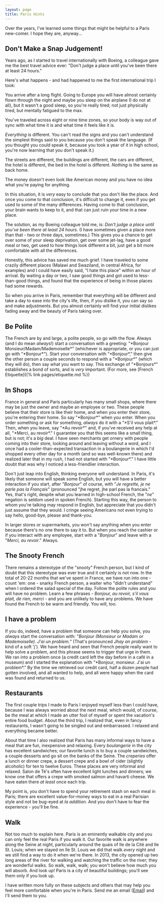 ```yaml
---
layout: page
title: Paris Hints
---
```

Over the years, I've learned some things that might be helpful to a Paris new-comer. I hope they are, anyway...

<h2>Don't Make a Snap Judgement!</h2>
Years ago, as I started to travel internationally with Boeing, a colleague gave me the best travel advice ever: "Don't judge a place until you've been there at least 24 hours."

Here's what happens - and had happened to me the first international trip I took:  

You arrive after a long flight. Going to Europe you will have almost certainly flown through the night and maybe you sleep on the airplane (I do not at all), but it wasn't a good sleep, so you're really tired; not just physically tired, but mentally fatigued to the max. 

You've traveled across eight or nine time zones, so your body is way out of sync with what time it is and what time it feels like it is. 

*Everything* is different. You can't read the signs and you can't understand the simplest things said to you because you don't speak the language. (If you thought you could speak it, because you took a year of it in high school, you're now learning that you don't speak it.)

The streets are different, the buildings are different, the cars are different, the hotel is different, the bed in the hotel is different. *Nothing* is the same as back home.

The money doesn't even look like American money and you have no idea what you're paying for anything.

In this situation, it is *very* easy to conclude that you don't like the place. And once you come to that conclusion, it's difficult to change it, even if you get used to some of the many differences. Having come to that conclusion, your brain wants to keep to it, and that can just ruin your time in a new place.

The solution, as my Boeing colleague told me, is: *Don't judge a place until you've been there at least 24 hours.* (I have sometimes given a place more than that - two or three days, sometimes.) This gives you a chance to get over some of your sleep deprivation, get over some jet-lag, have a good meal or two, get used to how things look different a bit, just get a bit more comfortable with all the differences.

Honestly, this advice has saved me much grief. I have traveled to some crazily different places (Malawi and Swaziland, in central Africa, for examples) and I could have easily said, "I hate this place" within an hour of arrival. By waiting a day or two, I saw good things and got used to less-than-good things, and found that the experience of being in those places had some rewards.

So when you arrive in Paris, remember that everything will be different and take a day to ease into the city's life, then, if you dislike it, you can say so and make adjustments. But you almost certainly will find your initial dislikes fading away and the beauty of Paris taking over.

<H2>Be Polite</h2>The French are by and large, a polite people, so go with the flow. Always (and I do mean <em>always</em>!) start a conversation with a greeting: "*Bonjour Monsieur/Madam/Mademoiselle*" (whichever is appropriate, or you can just go with "*Bonjour*"). Start your conversation with "*Bonjour*," then give the other person a couple seconds to respond with a "*Bonjour*" (which they will do), then say what you want to say. This exchange of "*Bonjours*" establishes a bond of sorts, and is <em>very</em> important. (For more, see [French Etiquette]({% link pages/etiquette.md %})

<h2>In Shops</h2>
France in general and Paris particularly has many small shops, where there may be just the owner and maybe an employee or two. These people believe that their store is like their home, and when you enter their store, you're entering their home. So say "*Bonjour*" when you enter. When you order something or ask for something, <em>always</em> do it with a "*S'il vous plait*." Then, when you leave, say "*Au revoir*" and, if you've received any help at all, "*Merci, au revoir*." I guarantee you that this seems like a small thing, but is not; it's a <em>big</em> deal. I have seen merchants get ornery with people coming into their store, looking around and leaving without a word, and I once had a cooler-than-expected transaction in a boulangerie in which I'd shopped every other day for a month (and so was well-known there) and realized later that in my rush, I had not started with "*Bonjour*." I have little doubt that was why I noticed a less-friendlier interaction.

Don't just leap into English, thinking everyone will understand. In Paris, it's likely that someone will speak some English, but you will have a better interaction if you start, after "*Bonjour*" of course, with "*Je regrette, je ne parle pas la Français*" (pronounced "jhe regret, jhe parl pas la francais." Yes, that's right, despite what you learned in high-school French, the "*ne*" negation is seldom used in spoken French). Starting this way, the person to whom you're talking may respond in English, but appreciate that you didn't just assume that they would. I cringe seeing Americans not even trying to say hello, good-bye, please and thank-you.

In larger stores or supermarkets, you won't say anything when you enter because there's no one there to say it to. But when you reach the cashier or if you interact with any employee, start with a "*Bonjour*" and leave with a "*Merci, au revoir*." Always.  

<h2>The Snooty French</h2>There remains a stereotype of the "snooty" French person, but I kind of doubt that this stereotype was ever true and it certainly is not now. In the total of 20-22 months that we've spent in France, we have run into one - count 'em: one - snarky French person, a waiter who "didn't understand" when I ordered the salad special of the day. Follow the polite rules and you will have no problem. Learn a few phrases - <em>Bonjour, au revoir, s'il vous plait, de rien, merci</em> - and you are unlikely to have any problems. We have found the French to be warm and friendly. You will, too.

<h2>I have a problem</h2>
If you do, indeed, have a problem that someone can help you solve, you <em>always</em> start the conversation with: "<em>Bonjour (Monsieur or Madam or Mademoiselle). J'ai un problem.</em>" (That's pronounced <em>Jhay an problem - </em>kind of a soft 'j'). We have heard and seen that French people really want to help solve a problem, and this phrase seems to trigger that urge in them. We ran into a problem once (a credit card left the day before in a café in a museum) and I started the explanation with "*Bonjour, monsieur. J'ai un problem*." By the time we retrieved our credit card, half a dozen people had gotten involved, and all wanted to help, and all were happy when the card was found and returned to us.

<h2>Restaurants</h2>
The first couple trips I made to Paris I enjoyed myself less than I could have, because I was always worried about the next meal, which would, of course, be <em>the </em>meal at which I made an utter fool of myself or spent the vacation's entire food budget. About the third trip, I realized that, even in fancy restaurants, I wasn't going to be singled out and embarrassed. I relaxed and everything became better.

About that time I also realized that Paris has many informal ways to have a meal that are fun, inexpensive and relaxing. Every <em>boulangerie</em> in the city has excellent sandwiches; our favorite lunch is to buy a couple sandwiches, a couple desserts and go sit on the banks of the Seine. The <em>creperies</em> offer a lunch or dinner crepe, a dessert crepe and a bowl of cider (slightly alcoholic) for ten to twelve Euros. These places are very informal and relaxed. Salon de Té's often have excellent light lunches and dinners; we know one that offers a crepe with smoked salmon and havarti cheese. We have eaten there <em>at least</em> once each trip.

My point is, you don't have to spend your retirement stash on each meal in Paris; there are excellent value-for-money ways to eat in a real Parisian style and not be bug-eyed at <em>la addition</em>. And you don't have to fear the experience - you'll be fine.

<h2>Walk</h2
>Not too much to explain here. Paris is an eminently walkable city and you can only feel the real Paris if you walk it. Our favorite walk is anywhere along the Seine at night, particularly around the quais of Ile de la Cité and Ile St. Louis; when we stayed on Ile St. Louis we did that walk <em>every</em> night and we still find a way to do it when we're there. In 2013, the city opened up two long areas of the river for walking and watching the traffic on the river; they are wonderful walks. So walk, walk, walk; you won't believe how much you will absorb. And look up! Paris is a city of beautiful buildings; you'll see them only if you look up.

I have written more fully on these subjects and others that may help you feel more comfortable when you're in Paris. Send me an email (<a href = "mailto: john@zumsteg.us">Email</a>) and I'll send them to you.